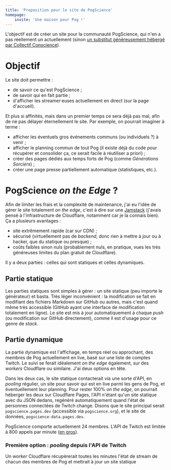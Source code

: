 ```yaml
---
title: 'Proposition pour le site de PogScience'
homepage:
    invite: 'Une maison pour Pog !'
---
```


L'objectif est de créer un site pour la communauté PogScience, qui n'en a pas réellement un actuellement (sinon [un substitut généreusement hébergé par Collectif Conscience](https://collectifconscience.org/pogscience/)).

# Objectif

Le site doit permettre :

- de savoir ce qu'est PogScience ;
- de savoir qui en fait partie ;
- d'afficher les streamer·euses actuellement en direct (sur la page d'accueil).

Et plus si affinités, mais dans un premier temps ce sera déjà pas mal, afin de ne pas délayer éternellement le site. Par exemple, on pourrait imaginer à terme :

- afficher les éventuels gros événements communs (ou individuels ?) à venir ;
- afficher le planning commun de tout Pog (il existe déjà du code pour récupérer et consolider ça, ce serait facile à réutiliser a priori) ;
- créer des pages dédiés aux temps forts de Pog (comme _Générations Sorciers_) ;
- créer une page presse partiellement automatique (statistiques, etc.).

# PogScience _on the Edge_ ?

Afin de limiter les frais et la complexité de maintenance, j'ai eu l'idée de gérer le site totalement _on the edge_, c'est à dire sur une [Jamstack](https://fr.wikipedia.org/wiki/Jamstack) (j'avais pensé à l'infrastructure de Cloudflare, notamment car je la connais bien). Ça a plusieurs avantages : 

- site extrêmement rapide (car sur CDN) ;
- sécurisé (virtuellement pas de _backend_, donc rien à mettre à jour ou à hacker, que du statique ou presque) ;
- coûts faibles sinon nuls (probablement nuls, en pratique, vues les très généreuses limites du plan gratuit de Cloudflare).

Il y a deux parties : celles qui sont statiques et celles dynamiques.

## Partie statique

Les parties statiques sont simples à gérer : un site statique (peu importe le générateur) et basta. Très léger inconvénient : la modification se fait en modifiant des fichiers Markdown sur GitHub ou autres, mais c'est quand même très accessible (GitHub ayant une interface de modification totalement en ligne). Le site est mis à jour automatiquement à chaque _push_ (ou modification sur GitHub directement), comme il est d'usage pour ce genre de _stack_.

## Partie dynamique

La partie dynamique est l'affichage, en temps réel ou approchant, des membres de Pog actuellement en live, basé sur une liste de comptes Twitch. Le suivi se ferait idéalement _on the edge_ également, sur des _workers_ Cloudflare ou similaire. J'ai deux options en tête.

Dans les deux cas, le site statique contacterait via une sorte d'API, en _pooling_ régulier, un site pour savoir qui est en live parmi les gens de Pog, et éventuellement leur planning. Pour rester 100% _on the edge_, on pourrait héberger les deux sur Cloudflare Pages, l'API n'étant qu'un site statique avec du JSON dedans, regénéré automatiquement quand l'état de personnes connectées de Twitch change. Disons que le site principal serait `pogscience.pages.dev` (accessible via `pogscience.org`), et le site de données, `pogscience-data.pages.dev`.

PogScience comporte actuellement 24 membres. L'API de Twitch est limitée à 800 appels par minute ([en gros](https://dev.twitch.tv/docs/api/guide#twitch-rate-limits)).

### Première option : _pooling_ depuis l'API de Twitch

Un _worker_ Cloudflare récupèrerait toutes les minutes l'état de stream de chacun des membres de Pog et mettrait à jour un site statique